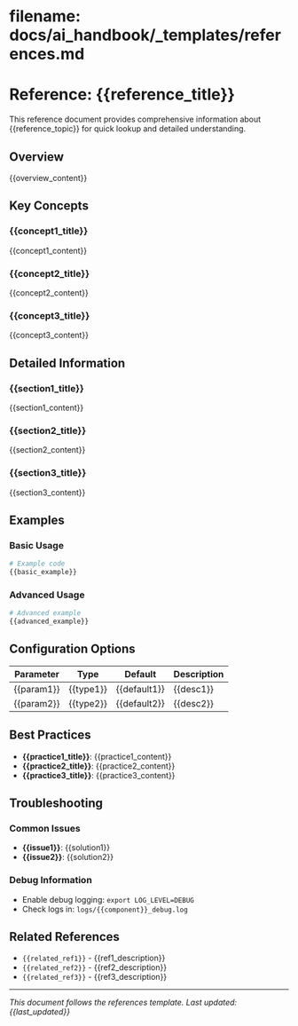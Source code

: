 # **filename: docs/ai_handbook/_templates/references.md**
<!-- ai_cue:priority=low -->
<!-- ai_cue:use_when=reference,lookup,documentation -->

# **Reference: {{reference_title}}**

This reference document provides comprehensive information about {{reference_topic}} for quick lookup and detailed understanding.

## **Overview**

{{overview_content}}

## **Key Concepts**

### **{{concept1_title}}**
{{concept1_content}}

### **{{concept2_title}}**
{{concept2_content}}

### **{{concept3_title}}**
{{concept3_content}}

## **Detailed Information**

### **{{section1_title}}**
{{section1_content}}

### **{{section2_title}}**
{{section2_content}}

### **{{section3_title}}**
{{section3_content}}

## **Examples**

### **Basic Usage**
```python
# Example code
{{basic_example}}
```

### **Advanced Usage**
```python
# Advanced example
{{advanced_example}}
```

## **Configuration Options**

| Parameter | Type | Default | Description |
|-----------|------|---------|-------------|
| {{param1}} | {{type1}} | {{default1}} | {{desc1}} |
| {{param2}} | {{type2}} | {{default2}} | {{desc2}} |

## **Best Practices**

- **{{practice1_title}}**: {{practice1_content}}
- **{{practice2_title}}**: {{practice2_content}}
- **{{practice3_title}}**: {{practice3_content}}

## **Troubleshooting**

### **Common Issues**
- **{{issue1}}**: {{solution1}}
- **{{issue2}}**: {{solution2}}

### **Debug Information**
- Enable debug logging: `export LOG_LEVEL=DEBUG`
- Check logs in: `logs/{{component}}_debug.log`

## **Related References**

- `{{related_ref1}}` - {{ref1_description}}
- `{{related_ref2}}` - {{ref2_description}}
- `{{related_ref3}}` - {{ref3_description}}

---

*This document follows the references template. Last updated: {{last_updated}}*
